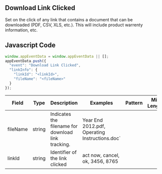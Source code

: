 ## Download Link Clicked

Set on the click of any link that contains a document that can be downloaded (PDF, CSV, XLS, etc.). This will include product warrenty information, etc.

## Javascript Code
```js
window.appEventData = window.appEventData || [];
appEventData.push({
  "event": "Download Link Clicked",
  "linkInfo": {
    "linkId": "<linkId>",
    "fileName": "<fileName>"
  }
});
```

|Field|Type|Description|Examples|Pattern|Min Length|Max Length|Minimum|Maximum|Multiple Of|
| --- | --- | --- | --- | --- | --- | --- | --- | --- | --- |
|fileName|string|Indicates the filename for download link tracking.|Year End 2012.pdf, Operating Instructions.doc`|||||||
|linkId|string|Identifier of the link clicked|act now, cancel, ok, 3456, 8765|||||||
